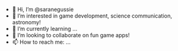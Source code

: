 - 👋 Hi, I’m @saranegussie
- 👀 I’m interested in game development, science communication, astronomy!
- 🌱 I’m currently learning ... 
- 💞️ I’m looking to collaborate on fun game apps!
- 📫 How to reach me: ...

<!---
saranegussie/saranegussie is a ✨ special ✨ repository because its `README.md` (this file) appears on your GitHub profile.
You can click the Preview link to take a look at your changes.
--->
